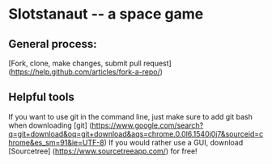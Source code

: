 # Slotstanaut -- a space game
## General process:
[Fork, clone, make changes, submit pull request] (https://help.github.com/articles/fork-a-repo/)
## Helpful tools
If you want to use git in the command line, just make sure to add git bash when downloading [git] (https://www.google.com/search?q=git+download&oq=git+download&aqs=chrome.0.0l6.1540j0j7&sourceid=chrome&es_sm=91&ie=UTF-8)
If you would rather use a GUI, download [Sourcetree] (https://www.sourcetreeapp.com/) for free!
